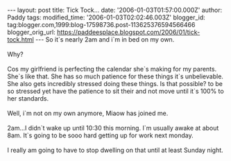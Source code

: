\-\-- layout: post title: Tick Tock\... date:
\'2006-01-03T01:57:00.000Z\' author: Paddy tags: modified\_time:
\'2006-01-03T02:02:46.003Z\' blogger\_id:
tag:blogger.com,1999:blog-17598736.post-113625376594566466
blogger\_orig\_url:
https://paddeesplace.blogspot.com/2006/01/tick-tock.html \-\-- So it\`s
nearly 2am and i\`m in bed on my own.\
\
Why?\
\
Cos my girlfriend is perfecting the calendar she\`s making for my
parents.\
She\`s like that. She has so much patience for these things it\`s
unbelievable.\
She also gets incredibly stressed doing these things. Is that possible?
to be so stressed yet have the patience to sit their and not move until
it\`s 100% to her standards.\
\
Well, i\`m not on my own anymore, Miaow has joined me.\
\
2am\...I didn\`t wake up until 10:30 this morning. I\`m usually awake at
about 8am. It\`s going to be sooo hard getting up for work next monday.\
\
I really am going to have to stop dwelling on that until at least Sunday
night.
